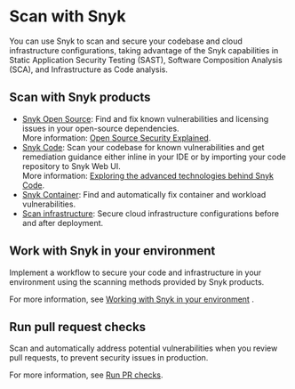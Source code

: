 # Scan with Snyk

You can use Snyk to scan and secure your codebase and cloud infrastructure configurations, taking advantage of the Snyk capabilities in Static Application Security Testing (SAST), Software Composition Analysis (SCA), and  Infrastructure as Code analysis.

## Scan with Snyk products

* [Snyk Open Source](../enterprise-configuration/snyk-broker/install-and-configure-snyk-broker/advanced-configuration-for-snyk-broker-docker-installation/snyk-open-source-scans-sca-of-large-manifest-files-docker-setup.md): Find and fix known vulnerabilities and licensing issues in your open-source dependencies.  \
  More information: [Open Source Security Explained](https://snyk.io/series/open-source-security/).
* [Snyk Code](snyk-code/): Scan your codebase for known vulnerabilities and get remediation guidance either inline in your IDE or by importing your code repository to Snyk Web UI. \
  More information: [Exploring the advanced technologies behind Snyk Code](https://snyk.io/blog/advanced-technologies-behind-snyk-code/).
* &#x20;[Snyk Container](snyk-container/): Find and automatically fix container and workload vulnerabilities.
* [Scan infrastructure](scan-infrastructure/): Secure cloud infrastructure configurations before and after deployment.

## Work with Snyk in your environment

Implement a workflow to secure your code and infrastructure in your environment using the scanning methods provided by Snyk products.

For more information, see [Working with Snyk in your environment](working-with-snyk-in-your-environment/) .

## Run pull request checks

Scan and automatically address potential vulnerabilities when you review pull requests, to prevent security issues in production.

For more information, see [Run PR checks](run-pr-checks/).

